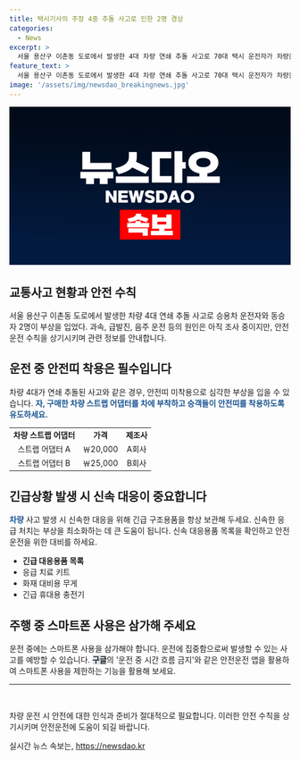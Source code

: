 ```yaml
---
title: 택시기사의 주장 4중 추돌 사고로 인한 2명 경상
categories:
  - News
excerpt: >
  서울 용산구 이촌동 도로에서 발생한 4대 차량 연쇄 추돌 사고로 70대 택시 운전자가 차량을 들이받고 50대 운전자와 80대 여성 2명이 부상을 입었습니다. 사고 시간은 7일 오후 2시 12분으로, 경찰은 운전자의 급발진 주장을 조사 중입니다. 사고는 인근 주민들의 관심을 끈 상황으로, 부상자의 안전과 함께 사고 경위가 주목받고 있습니다.
feature_text: >
  서울 용산구 이촌동 도로에서 발생한 4대 차량 연쇄 추돌 사고로 70대 택시 운전자가 차량을 들이받고 50대 운전자와 80대 여성 2명이 부상을 입었습니다. 사고 시간은 7일 오후 2시 12분으로, 경찰은 운전자의 급발진 주장을 조사 중입니다. 사고는 인근 주민들의 관심을 끈 상황으로, 부상자의 안전과 함께 사고 경위가 주목받고 있습니다.
image: '/assets/img/newsdao_breakingnews.jpg'
---
```


<p><img src="/assets/img/newsdao_breakingnews.jpg" alt="implanttips 속보" /></p>

<h2 data-ke-size="size26">교통사고 현황과 안전 수칙</h2>

<p data-ke-size="size16">서울 용산구 이촌동 도로에서 발생한 차량 4대 연쇄 추돌 사고로 승용차 운전자와 동승자 2명이 부상을 입었다. 과속, 급발진, 음주 운전 등의 원인은 아직 조사 중이지만, 안전 운전 수칙을 상기시키며 관련 정보를 안내합니다.</p>

<h2 data-ke-size="size24">운전 중 안전띠 착용은 필수입니다</h2>

<p data-ke-size="size16">차량 4대가 연쇄 추돌된 사고와 같은 경우, 안전띠 미착용으로 심각한 부상을 입을 수 있습니다. <b><span style="color: #1a5490;">자, 구매한 <b>차량</b> 스트랩 어댑터를 차에 부착하고 <b>승객</b>들이 안전띠를 착용하도록 유도하세요.</span></b></p>

<table>
  <tbody>
    <tr>
      <td style="text-align: center; height: 17px;"><b>차량 스트랩 어댑터</b></td>
      <td style="text-align: center; height: 17px;"><b>가격</b></td>
      <td style="text-align: center; height: 17px;"><b>제조사</b></td>
    </tr>
    <tr>
      <td style="text-align: center; height: 17px;">스트랩 어댑터 A</td>
      <td style="text-align: center; height: 17px;">￦20,000</td>
      <td style="text-align: center; height: 17px;">A회사</td>
    </tr>
    <tr>
      <td style="text-align: center; height: 17px;">스트랩 어댑터 B</td>
      <td style="text-align: center; height: 17px;">￦25,000</td>
      <td style="text-align: center; height: 17px;">B회사</td>
    </tr>
  </tbody>
</table>

<h2 data-ke-size="size24">긴급상황 발생 시 신속 대응이 중요합니다</h2>

<p data-ke-size="size16"><b><span style="color: #1a5490;">차량</span></b> 사고 발생 시 신속한 대응을 위해 긴급 구조용품을 항상 보관해 두세요. 신속한 응급 처치는 부상을 최소화하는 데 큰 도움이 됩니다. 신속 대응용품 목록을 확인하고 안전운전을 위한 대비를 하세요.</p>

<ul>
  <li><b>긴급 대응용품 목록</b></li>
  <li>응급 치료 키트</li>
  <li>화재 대비용 무게</li>
  <li>긴급 휴대용 충전기</li>
</ul>

<h2 data-ke-size="size24">주행 중 스마트폰 사용은 삼가해 주세요</h2>

<p data-ke-size="size16">운전 중에는 스마트폰 사용을 삼가해야 합니다. 운전에 집중함으로써 발생할 수 있는 사고를 예방할 수 있습니다. <b><span style="background-color: #21538527;">구글</span></b>의 '운전 중 시간 흐름 금지'와 같은 안전운전 앱을 활용하여 스마트폰 사용을 제한하는 기능을 활용해 보세요.</p>

<hr>

<p data-ke-size="size16">&nbsp;</p>

<p data-ke-size="size16">차량 운전 시 안전에 대한 인식과 준비가 절대적으로 필요합니다. 이러한 안전 수칙을 상기시키며 안전운전에 도움이 되길 바랍니다.</p>
실시간 뉴스 속보는, <a href="https://newsdao.kr" rel="dofollow">https://newsdao.kr</a>


